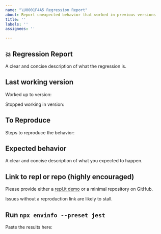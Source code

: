 ```yaml
---
name: "\U0001F4A5 Regression Report"
about: Report unexpected behavior that worked in previous versions
title: ''
labels: ''
assignees: ''

---
```


<!-- Love Jest? Please consider supporting our collective: 👉  https://opencollective.com/jest/donate -->

## 💥 Regression Report

A clear and concise description of what the regression is.

## Last working version

Worked up to version:

Stopped working in version:

## To Reproduce

Steps to reproduce the behavior:

## Expected behavior

A clear and concise description of what you expected to happen.

## Link to repl or repo (highly encouraged)

Please provide either a [repl.it demo](https://repl.it/languages/jest) or a minimal repository on GitHub.

Issues without a reproduction link are likely to stall.

## Run `npx envinfo --preset jest`

Paste the results here:

```bash

```
